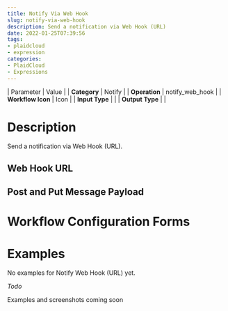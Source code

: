 ```yaml
---
title: Notify Via Web Hook
slug: notify-via-web-hook
description: Send a notification via Web Hook (URL)
date: 2022-01-25T07:39:56
tags:
- plaidcloud
- expression
categories:
- PlaidCloud
- Expressions
---
```





| Parameter | Value |
| **Category** | Notify |
| **Operation** | notify\_web\_hook |
| **Workflow Icon** | Icon |
| **Input Type** |  |
| **Output Type** |  |

# Description


Send a notification via Web Hook (URL).



## Web Hook URL



## Post and Put Message Payload



# Workflow Configuration Forms



# Examples


No examples for Notify Web Hook (URL) yet.



*Todo*


Examples and screenshots coming soon

